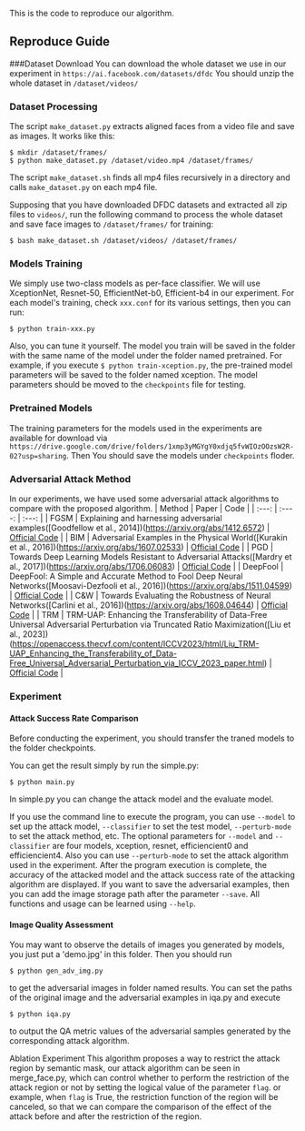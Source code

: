 This is the code to reproduce our algorithm.

## Reproduce Guide

###Dataset Download
You can download the whole dataset we use in our experiment in `https://ai.facebook.com/datasets/dfdc`
You should unzip the whole dataset in `/dataset/videos/`

### Dataset Processing

The script `make_dataset.py` extracts aligned faces from a video file and save as images. It works like this:

```
$ mkdir /dataset/frames/
$ python make_dataset.py /dataset/video.mp4 /dataset/frames/
```

The script `make_dataset.sh` finds all mp4 files recursively in a directory and calls `make_dataset.py` on each mp4 file.

Supposing that you have downloaded DFDC datasets and extracted all zip files to `videos/`, run the following command to process the whole dataset and save face images to `/dataset/frames/` for training:

```
$ bash make_dataset.sh /dataset/videos/ /dataset/frames/
```

### Models Training

We simply use two-class models as per-face classifier.
We will use XceptionNet, Resnet-50, EfficientNet-b0, Efficient-b4 in our experiment.
For each model's training, check `xxx.conf` for its various settings, then you can run:
```
$ python train-xxx.py 
```
Also, you can tune it yourself.
The model you train will be saved in the folder with the same name of the model under the folder named pretrained.
For example, if you execute `$ python train-xception.py`, the pre-trained model parameters will be saved to the folder named xception.
The model parameters should be moved to the `checkpoints` file for testing.

### Pretrained Models
The training parameters for the models used in the experiments are available for download via `https://drive.google.com/drive/folders/1xmp3yMGYgY0xdjq5fvWIOzOOzsW2R-02?usp=sharing`.
Then You should save the models under `checkpoints` floder.

### Adversarial Attack Method
In our experiments, we have used some adversarial attack algorithms to compare with the proposed algorithm. 
| Method    |                                                                                                    Paper                                                                          |       Code       |
|   :---:         |                                                                                                     :----:                                                                           |        :---:        |
| FGSM        | Explaining and harnessing adversarial examples([Goodfellow et al., 2014])(https://arxiv.org/abs/1412.6572) | [Official Code](https://pytorch.org/tutorials/beginner/fgsm_tutorial.html) |
| BIM           | Adversarial Examples in the Physical World([Kurakin et al., 2016])(https://arxiv.org/abs/1607.02533)              | [Official Code](https://www.neuralception.com/adversarialexamples-bim) |
| PGD          | Towards Deep Learning Models Resistant to Adversarial Attacks([Mardry et al., 2017])(https://arxiv.org/abs/1706.06083) | [Official Code](https://github.com/lts4/deepfool) |
| DeepFool | DeepFool: A Simple and Accurate Method to Fool Deep Neural Networks([Moosavi-Dezfooli et al., 2016])(https://arxiv.org/abs/1511.04599) | [Official Code](https://github.com/lts4/deepfool) |
| C&W         | Towards Evaluating the Robustness of Neural Networks([Carlini et al., 2016])(https://arxiv.org/abs/1608.04644) | [Official Code](https://github.com/carlini/nn_robust_attacks)  |
| TRM          | TRM-UAP: Enhancing the Transferability of Data-Free Universal Adversarial Perturbation via Truncated Ratio Maximization([Liu et al., 2023])(https://openaccess.thecvf.com/content/ICCV2023/html/Liu_TRM-UAP_Enhancing_the_Transferability_of_Data-Free_Universal_Adversarial_Perturbation_via_ICCV_2023_paper.html) | [Official Code](https://github.com/RandolphCarter0/TRMUAP) |
### Experiment
#### Attack Success Rate Comparison
Before conducting the experiment, you should transfer the traned models to the folder checkpoints.

You can get the result simply by run the simple.py:
```
$ python main.py 
```
In simple.py you can change the attack model and the evaluate model.

If you use the command line to execute the program, you can use `--model` to set up the attack model, `--classifier` to set the test model, `--perturb-mode` to set the attack method, etc.
The optional parameters for `--model` and `--classifier` are four models, xception, resnet, efficiencient0 and efficiencient4.
Also you can use `--perturb-mode` to set the attack algorithm used in the experiment. 
After the program execution is complete, the accuracy of the attacked model and the attack success rate of the attacking algorithm are displayed.
If you want to save the adversarial examples, then you can add the image storage path after the parameter `--save`.
All functions and usage can be learned using `--help`.

#### Image Quality Assessment
You may want to observe the details of images you generated by models, you just put a 'demo.jpg' in this folder.
Then you should run 
```
$ python gen_adv_img.py 
```
to get the adversarial images in folder named results.
You can set the paths of the original image and the adversarial examples in iqa.py and execute 
```
$ python iqa.py 
```
to output the QA metric values of the adversarial samples generated by the corresponding attack algorithm.

Ablation Experiment
This algorithm proposes a way to restrict the attack region by semantic mask, our attack algorithm can be seen in merge_face.py, which can control whether to perform the restriction of the attack region or not by setting the logical value of the parameter `flag`.
or example, when `flag` is True, the restriction function of the region will be canceled, so that we can compare the comparison of the effect of the attack before and after the restriction of the region.